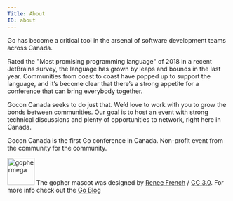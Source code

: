 ```yaml
---
Title: About
ID: about
---
```


Go has become a critical tool in the arsenal of software development teams across Canada.

Rated the "Most promising programming language" of 2018 in a recent JetBrains survey, the language has grown by leaps and bounds in the last year. Communities from coast to coast have popped up to support the language, and it’s become clear that there’s a strong appetite for a conference that can bring everybody together.

Gocon Canada seeks to do just that. We’d love to work with you to grow the bonds between communities. Our goal is to host an event with strong technical discussions and plenty of opportunities to network, right here in Canada.

Gocon Canada is the first Go conference in Canada. Non-profit event from the community for the community.

<img src="https://mfridman.com/img/gophermega2.png" alt="gophermega" style="height: 62px;"/> The gopher mascot was designed by [Renee French](https://reneefrench.blogspot.com/) / [CC 3.0](https://creativecommons.org/licenses/by/3.0/). For more info check out the [Go Blog](https://blog.golang.org/gopher)